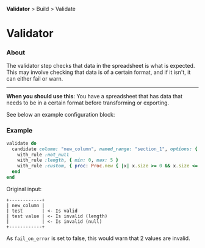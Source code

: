 **Validator** > Build > Validate

Validator
=======

### About

The validator step checks that data in the spreadsheet is what is expected. This may involve checking
that data is of a certain format, and if it isn't, it can either fail or warn.

---

**When you should use this**: You have a spreadsheet that has data that needs to be in a certain format
before transforming or exporting. 

See below an example configuration block:

### Example

```ruby
validate do
  candidate column: "new_column", named_range: "section_1", options: { fail_on_error: false } do
    with_rule :not_null
    with_rule :length, { min: 0, max: 5 }
    with_rule :custom, { proc: Proc.new { |x| x.size >= 0 && x.size <= 5 } } # Proc version of above.
  end
end
```

Original input:
```
+------------+
| new_column | 
| test       | <- Is valid
| test value | <- Is invalid (length)
|            | <- Is invalid (null)
+------------+
```

As `fail_on_error` is set to false, this would warn that 2 values are invalid.

